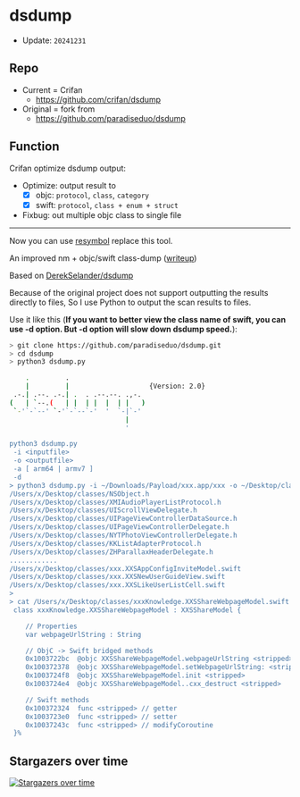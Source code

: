 # dsdump

* Update: `20241231`

## Repo

* Current = Crifan 
  * https://github.com/crifan/dsdump
* Original = fork from
  * https://github.com/paradiseduo/dsdump

## Function

Crifan optimize dsdump output:

* Optimize: output result to
  * [x] objc: `protocol`, `class`, `category`
  * [x] swift: `protocol`, `class + enum + struct`
* Fixbug: out multiple objc class to single file

---

Now you can use [resymbol](https://github.com/paradiseduo/resymbol) replace this tool.

An improved nm + objc/swift class-dump ([writeup](https://derekselander.github.io/dsdump/))

Based on [DerekSelander/dsdump](https://github.com/DerekSelander/dsdump)

Because of the original project does not support outputting the results directly to files, So I use Python to output the scan results to files.

Use it like this (**If you want to better view the class name of swift, you can use -d option.
But -d option will slow down dsdump speed.**):
```bash
> git clone https://github.com/paradiseduo/dsdump.git
> cd dsdump
> python3 dsdump.py

    .         .
    |         |                    {Version: 2.0}
 .-.| .--. .-.| .  . .--.--. .,-.
(   | `--.(   | |  | |  |  | |   )
 `-'`-`--' `-'`-`--`-'  '  `-|`-'
                             |
                             '

python3 dsdump.py
 -i <inputfile>
 -o <outputfile>
 -a [ arm64 | armv7 ]
 -d
> python3 dsdump.py -i ~/Downloads/Payload/xxx.app/xxx -o ~/Desktop/classes
/Users/x/Desktop/classes/NSObject.h
/Users/x/Desktop/classes/XMIAudioPlayerListProtocol.h
/Users/x/Desktop/classes/UIScrollViewDelegate.h
/Users/x/Desktop/classes/UIPageViewControllerDataSource.h
/Users/x/Desktop/classes/UIPageViewControllerDelegate.h
/Users/x/Desktop/classes/NYTPhotoViewControllerDelegate.h
/Users/x/Desktop/classes/KKListAdapterProtocol.h
/Users/x/Desktop/classes/ZHParallaxHeaderDelegate.h
............
/Users/x/Desktop/classes/xxx.XXSAppConfigInviteModel.swift
/Users/x/Desktop/classes/xxx.XXSNewUserGuideView.swift
/Users/x/Desktop/classes/xxx.XXSLikeUserListCell.swift
> 
> cat /Users/x/Desktop/classes/xxxKnowledge.XXSShareWebpageModel.swift
 class xxxKnowledge.XXSShareWebpageModel : XXSShareModel {

	// Properties
	var webpageUrlString : String

	// ObjC -> Swift bridged methods
	0x1003722bc  @objc XXSShareWebpageModel.webpageUrlString <stripped>
	0x100372378  @objc XXSShareWebpageModel.setWebpageUrlString: <stripped>
	0x1003724f8  @objc XXSShareWebpageModel.init <stripped>
	0x1003724e4  @objc XXSShareWebpageModel..cxx_destruct <stripped>

	// Swift methods
	0x100372324  func <stripped> // getter
	0x1003723e0  func <stripped> // setter
	0x10037243c  func <stripped> // modifyCoroutine
 }%
```


## Stargazers over time

[![Stargazers over time](https://starchart.cc/paradiseduo/dsdump.svg)](https://starchart.cc/paradiseduo/dsdump)

